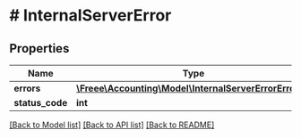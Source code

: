 # # InternalServerError

## Properties

Name | Type | Description | Notes
------------ | ------------- | ------------- | -------------
**errors** | [**\Freee\Accounting\Model\InternalServerErrorErrors[]**](InternalServerErrorErrors.md) |  | [optional] 
**status_code** | **int** |  | [optional] 

[[Back to Model list]](../../README.md#documentation-for-models) [[Back to API list]](../../README.md#documentation-for-api-endpoints) [[Back to README]](../../README.md)


